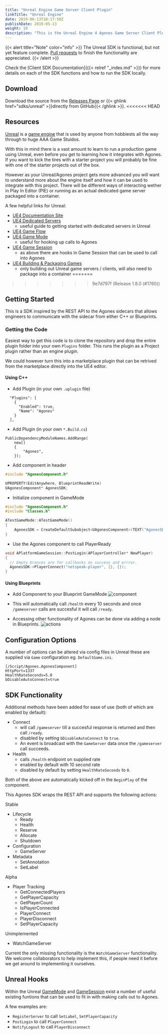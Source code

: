 ```yaml
---
title: "Unreal Engine Game Server Client Plugin"
linkTitle: "Unreal Engine"
date: 2019-06-13T10:17:50Z
publishDate: 2019-05-13
weight: 10
description: "This is the Unreal Engine 4 Agones Game Server Client Plugin. "
---
```


{{< alert title="Note" color="info" >}}
The Unreal SDK is functional, but not yet feature complete.
[Pull requests](https://github.com/googleforgames/agones/pulls) to finish the functionality are appreciated.
{{< /alert >}}

Check the [Client SDK Documentation]({{< relref "_index.md" >}}) for more details on each of the SDK functions and how to run the SDK locally.

## Download

Download the source from the [Releases Page](https://github.com/googleforgames/agones/releases)
or {{< ghlink href="sdks/unreal" >}}directly from GitHub{{< /ghlink >}}.
<<<<<<< HEAD

## Resources

[Unreal](https://www.unrealengine.com/) is a [game engine](https://en.wikipedia.org/wiki/Game_engine) that is used by anyone from hobbiests all the way through to huge AAA Game Stuidos.

With this in mind there is a vast amount to learn to run a production game using Unreal, even before you get to learning how it integrates with Agones. If you want to kick the tires with a starter project you will probably be fine with one of the starter projects out of the box.

However as your Unreal/Agones project gets more advanced you will want to understand more about the engine itself and how it can be used to integrate with this project. There will be different ways of interacting wether in Play In Editor (PIE) or running as an actual dedicated game server packaged into a container. 

A few helpful links for Unreal:

- [UE4 Documentation Site](https://docs.unrealengine.com/en-US/index.html)
- [UE4 Dedicated Servers](https://docs.unrealengine.com/en-US/Gameplay/Networking/HowTo/DedicatedServers/index.html)
  - useful guide to getting started with dedicated servers in Unreal
- [UE4 Game Flow](https://docs.unrealengine.com/en-US/Gameplay/Framework/GameFlow/index.html)
- [UE4 Game Mode](https://docs.unrealengine.com/en-US/API/Runtime/Engine/GameFramework/AGameMode/index.html)
  - useful for hooking up calls to Agones
- [UE4 Game Session](https://docs.unrealengine.com/en-US/API/Runtime/Engine/GameFramework/AGameSession/index.html)
  - as above there are hooks in Game Session that can be used to call into Agones
- [UE4 Building & Packaging Games](https://docs.unrealengine.com/en-US/Engine/Deployment/BuildOperations/index.html)
  - only building out Unreal game servers / clients, will also need to package into a container
=======
>>>>>>> 9e7d797f (Release 1.8.0 (#1760))

## Getting Started

This is a SDK inspired by the REST API to the Agones sidecars that allows engineers to communicate with the sidecar from either C++ or Blueprints.

### Getting the Code

Easiest way to get this code is to clone the repository and drop the entire plugin folder into your own `Plugins` folder. This runs the plugin as a Project plugin rather than an engine plugin.

We could however turn this into a marketplace plugin that can be retrived from the marketplace directly into the UE4 editor.

#### Using C++
- Add Plugin (in your own `.uplugin` file)
```
  "Plugins": [
    {
      "Enabled": true,
      "Name": "Agones"
    }
  ],
```
- Add Plugin (in your own `*.Build.cs`)
```
PublicDependencyModuleNames.AddRange(
    new[]
    {
        "Agones",
    });
```
- Add component in header
```c++
#include "AgonesComponent.h"

UPROPERTY(EditAnywhere, BlueprintReadWrite)
UAgonesComponent* AgonesSDK;
```
- Initialize component in GameMode
```c++
#include "AgonesComponent.h"
#include "Classes.h"

ATestGameMode::ATestGameMode()
{
	AgonesSDK = CreateDefaultSubobject<UAgonesComponent>(TEXT("AgonesSDK"));
}
```

- Use the Agones component to call PlayerReady
```c++
void APlatformGameSession::PostLogin(APlayerController* NewPlayer)
{
  // Empty brances are for callbacks on success and errror.
  AgonesSDK->PlayerConnect("netspeak-player", {}, {});
}
```

#### Using Blueprints
- Add Component to your Blueprint GameMode
![component](../../../../images/unreal_bp_component.png)
- This will automatically call `/health` every 10 seconds and once `/gameserver` calls are succesful it will call `/ready`.

- Accessing other functionality of Agones can be done via adding a node in Blueprints.
![actions](../../../../images/unreal_bp_actions.png)

## Configuration Options

A number of options can be altered via config files in Unreal these are supplied via `Game` configuration eg. `DefaultGame.ini`.

```
[/Script/Agones.AgonesComponent]
HttpPort=1337
HealthRateSeconds=5.0
bDisableAutoConnect=true
```

## SDK Functionality

Additional methods have been added for ease of use (both of which are enabled by default):

- Connect
  - will call `/gameserver` till a succesful response is returned and then call `/ready`.
  - disabled by setting `bDisableAutoConnect` to `true`.
  - An event is broadcast with the `GameServer` data once the `/gameserver` call succeeds.
- Health
  - calls `/health` endpoint on supplied rate
  - enabled by default with 10 second rate
  - disabled by default by setting `HealthRateSeconds` to `0`.

Both of the above are automatically kicked off in the `BeginPlay` of the component.

This Agones SDK wraps the REST API and supports the following actions:

Stable
- Lifecycle
  - Ready
  - Health
  - Reserve
  - Allocate
  - Shutdown
- Configuration
  - GameServer
- Metadata
  - SetAnnotation
  - SetLabel

Alpha
- Player Tracking
  - GetConnectedPlayers
  - GetPlayerCapacity
  - GetPlayerCount
  - IsPlayerConnected
  - PlayerConnect
  - PlayerDisconnect
  - SetPlayerCapacity

Unimplemented
  - WatchGameServer

Current the only missing functionality is the `WatchGameServer` functionality. We welcome collaborators to help implement this, if people need it before we get around to implementing it ourselves.

## Unreal Hooks

Within the Unreal [GameMode](https://docs.unrealengine.com/en-US/API/Runtime/Engine/GameFramework/AGameMode/index.html) and [GameSession](https://docs.unrealengine.com/en-US/API/Runtime/Engine/GameFramework/AGameSession/index.html) exist a number of useful existing
funtions that can be used to fit in with making calls out to Agones.

A few examples are:
- `RegisterServer` to call `SetLabel`, `SetPlayerCapacity`
- `PostLogin` to call `PlayerConnect`
- `NotifyLogout` to call `PlayerDisconnect`
